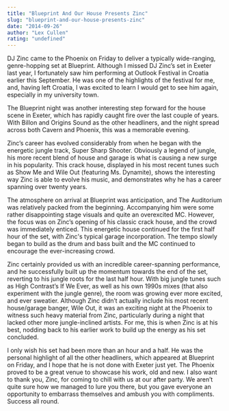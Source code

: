 ```yaml
---
title: "Blueprint And Our House Presents Zinc"
slug: "blueprint-and-our-house-presents-zinc"
date: "2014-09-26"
author: "Lex Cullen"
rating: "undefined"
---
```


DJ Zinc came to the Phoenix on Friday to deliver a typically wide-ranging, genre-hopping set at Blueprint. Although I missed DJ Zinc’s set in Exeter last year, I fortunately saw him performing at Outlook Festival in Croatia earlier this September. He was one of the highlights of the festival for me, and, having left Croatia, I was excited to learn I would get to see him again, especially in my university town.

The Blueprint night was another interesting step forward for the house scene in Exeter, which has rapidly caught fire over the last couple of years. With Billon and Origins Sound as the other headliners, and the night spread across both Cavern and Phoenix, this was a memorable evening.

Zinc’s career has evolved considerably from when he began with the energetic jungle track, Super Sharp Shooter. Obviously a legend of jungle, his more recent blend of house and garage is what is causing a new surge in his popularity. This crack house, displayed in his most recent tunes such as Show Me and Wile Out (featuring Ms. Dynamite), shows the interesting way Zinc is able to evolve his music, and demonstrates why he has a career spanning over twenty years.

The atmosphere on arrival at Blueprint was anticipation, and The Auditorium was relatively packed from the beginning. Accompanying him were some rather disappointing stage visuals and quite an overexcited MC. However, the focus was on Zinc’s opening of his classic crack house, and the crowd was immediately enticed. This energetic house continued for the first half hour of the set, with Zinc's typical garage incorporation. The tempo slowly began to build as the drum and bass built and the MC continued to encourage the ever-increasing crowd.

Zinc certainly provided us with an incredible career-spanning performance, and he successfully built up the momentum towards the end of the set, reverting to his jungle roots for the last half hour. With big jungle tunes such as High Contrast’s If We Ever, as well as his own 1990s mixes (that also experiment with the jungle genre), the room was growing ever more excited, and ever sweatier. Although Zinc didn’t actually include his most recent house/garage banger, Wile Out, it was an exciting night at the Phoenix to witness such heavy material from Zinc, particularly during a night that lacked other more jungle-inclined artists. For me, this is when Zinc is at his best, nodding back to his earlier work to build up the energy as his set concluded.

I only wish his set had been more than an hour and a half. He was the personal highlight of all the other headliners, which appeared at Blueprint on Friday, and I hope that he is not done with Exeter just yet. The Phoenix proved to be a great venue to showcase his work, old and new. I also want to thank you, Zinc, for coming to chill with us at our after party. We aren’t quite sure how we managed to lure you there, but you gave everyone an opportunity to embarrass themselves and ambush you with compliments. Success all round.
